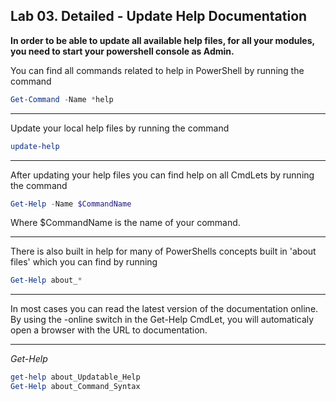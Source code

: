 ## Lab 03. Detailed - Update Help Documentation

**In order to be able to update all available help files, for all your modules, you need to start your powershell console as Admin.**

You can find all commands related to help in PowerShell by running the command

```Powershell
Get-Command -Name *help
```

---

Update your local help files by running the command

```Powershell
update-help
```

---

After updating your help files you can find help on all CmdLets by running the command

```Powershell
Get-Help -Name $CommandName
```

Where $CommandName is the name of your command.

---

There is also built in help for many of PowerShells concepts built in 'about files' which you can find by running

```PowerShell
Get-Help about_*
```

---

In most cases you can read the latest version of the documentation online. By using the -online switch in the Get-Help CmdLet, you will automaticaly open a browser with the URL to documentation.

---

*Get-Help*

```Powershell
get-help about_Updatable_Help
Get-Help about_Command_Syntax
```
